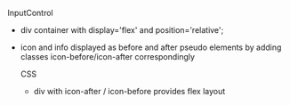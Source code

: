 InputControl

- div container with display='flex' and position='relative';
- icon and info displayed as before and after pseudo elements
  by adding classes icon-before/icon-after correspondingly

  CSS

  - div with icon-after / icon-before provides flex layout
